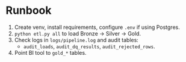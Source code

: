 # Runbook
1) Create venv, install requirements, configure `.env` if using Postgres.
2) `python etl.py all` to load Bronze → Silver → Gold.
3) Check logs in `logs/pipeline.log` and audit tables:
   - `audit_loads`, `audit_dq_results`, `audit_rejected_rows`.
4) Point BI tool to `gold_*` tables.
